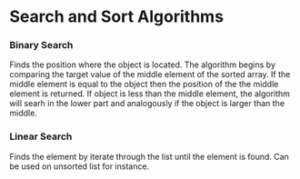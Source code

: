 Search and Sort Algorithms
======================================

### Binary Search
Finds the position where the object is located. The algorithm begins by comparing the target value of the middle element of the sorted array. If the middle element is equal to the object then the position of the the middle element is returned. If object is less than the middle element, the algorithm will searh in the lower part and analogously if the object is larger than the middle.

### Linear Search
Finds the element by iterate through the list until the element is found. Can be used on unsorted list for instance.
